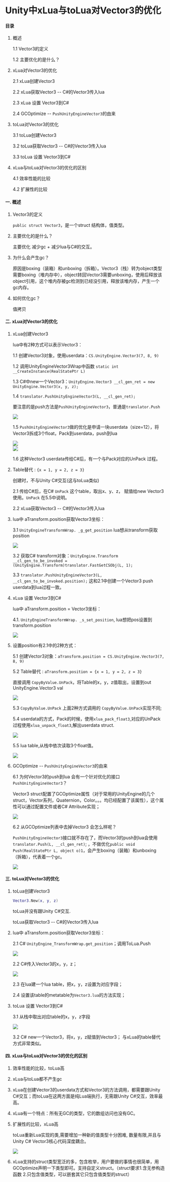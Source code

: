 # Unity中xLua与toLua对Vector3的优化

#### 目录
1. 概述

	1.1 Vector3的定义
	
	1.2 主要优化的是什么？

2. xLua对Vector3的优化

	2.1 xLua创建Vector3
	
	2.2 xLua获取Vector3 -- C#的Vector3传入lua
	
	2.3 xLua 设置 Vector3到C#
	
	2.4 GCOptimize -- `PushUnityEngineVector3`的由来

3. toLua对Vector3的优化

	3.1 toLua创建Vector3
	
	3.2 toLua获取Vector3 -- C#的Vector3传入lua
	
	3.3 toLua 设置 Vector3到C#

4. xLua与toLua对Vector3的优化的区别

	4.1 效率性能的比较
	
	4.2 扩展性的比较


#### 一. 概述
1. Vector3的定义

	`public struct Vector3`，是一个struct 结构体，值类型。

2. 主要优化的是什么？

	主要优化 减少gc + 减少lua与C#的交互。

2. 为什么会产生gc？

	原因是boxing（装箱）和unboxing（拆箱）。Vector3（栈）转为object类型需要boxing（堆内存中），object转回Vector3需要unboxing，使用后释放该object引用，这个堆内存被gc检测到已经没引用，释放该堆内存，产生一个gc内存。

3. 如何优化gc？

	值拷贝


#### 二. xLua对Vector3的优化
1. xLua创建Vector3

	lua中有2种方式可以表示Vector3：

	1.1 创建Vector3对象，使用userdata：`CS.UnityEngine.Vector3(7, 8, 9)`

	1.2 调用UnityEngineVector3Wrap中函数 `static int __CreateInstance(RealStatePtr L)`

	1.3 C#中new一个Vector3：`UnityEngine.Vector3 __cl_gen_ret = new UnityEngine.Vector3(x, y, z);`

	1.4 `translator.PushUnityEngineVector3(L, __cl_gen_ret);`
	
	要注意的是push方法是`PushUnityEngineVector3`，普通是`translator.Push`

	<div align="left">
	  <img src="CreateInstance.png">
	</div>

	1.5 `PushUnityEngineVector3`做的优化是申请一块userdata（size=12），将Vector3拆成3个float，Pack到userdata，push到lua

	<div align="left">
	  <img src="PushUnityEngineVector3.png">
	</div>

	<div align="left">
	  <img src="xlua_pack_float3.png">
	</div>

	1.6 这种Vector3 userdata传给C#后，有一个与Pack对应的UnPack 过程。

2. Table替代 :  `{x = 1, y = 2, z = 3}`

	创建时，不与Unity C#交互(这与toLua类似)

	2.1 传给C#后，在C# `UnPack` 这个table，取出x、y、z， 赋值给new Vector3使用。`UnPack` 在5.5中说明。

	2.2 xLua获取Vector3 -- C#的Vector3传入lua
	
3. lua中 aTransform.position获取Vector3坐标：

	3.1 `UnityEngineTransformWrap. _g_get_position`  lua想从transform获取position

	<div align="left">
	  <img src="get_position.png">
	</div>

	3.2 获取C# transform对象：`UnityEngine.Transform __cl_gen_to_be_invoked = (UnityEngine.Transform)translator.FastGetCSObj(L, 1);`

	3.3 `translator.PushUnityEngineVector3(L, __cl_gen_to_be_invoked.position);` 这和2.1中创建一个Vector3 push userdata到lua过程一致。

4. xLua 设置 Vector3到C#

	lua中 aTransform.position = Vector3坐标：

	4.1. `UnityEngineTransformWrap. _s_set_position`,  lua想把pos设置到transform.position

	<div align="left">
	  <img src="set_position.png">
	</div>

5. 设置position有2.1中的2种方式：

	5.1 创建Vector3对象：`aTransform.position = CS.UnityEngine.Vector3(7, 8, 9)`

	5.2 Table替代 :  `aTransform.position = {x = 1, y = 2, z = 3}`
	
	直接调用 `CopyByValue.UnPack`，将Table的x，y，z值取出，设置到out UnityEngine.Vector3 val

	<div align="left">
	  <img src="Get.png">
	</div>

	5.3 `CopyByValue.UnPack`
	上面2种方式调用的 `CopyByValue.UnPack`实现不同;

	5.4 userdata的方式，Pack的时候，使用`xlua_pack_float3`,对应的UnPack过程使用`xlua_unpack_float3`,解出userdata struct.

	<div align="left">
	  <img src="UnPack1.png">
	</div>

	5.5 lua table,从栈中依次读取3个float值。

	<div align="left">
	  <img src="UnPack2.png">
	</div>

6. GCOptimize -- `PushUnityEngineVector3`的由来

	6.1 为何Vector3的push到lua 会有一个针对优化的接口`PushUnityEngineVector3`？
	
	Vector3 struct配置了GCOptimize属性（对于常用的UnityEngine的几个struct，Vector系列，Quaternion，Color。。。均已经配置了该属性），这个属性可以通过配置文件或者C# Attribute实现；

	<div align="left">
	  <img src="GCOptimize.png">
	</div>

	6.2 从GCOptimize列表中去掉Vector3 会怎么样呢？
	
	`PushUnityEngineVector3`接口就不存在了，而Vector3的push到lua会使用`translator.Push(L, __cl_gen_ret)`; ，不做优化`public void Push(RealStatePtr L, object o)1`，会产生boxing（装箱）和unboxing（拆箱），代表着一个gc。

	<div align="left">
	  <img src="CreateInstance_GC.png">
	</div>

#### 三. toLua对Vector3的优化

1. toLua创建Vector3

	```lua
	Vector3.New(x, y, z)
	```

	toLua并没有跟Unity C#交互.

	toLua获取Vector3 -- C#的Vector3传入lua
	
2. lua中 aTransform.position获取Vector3坐标：

	2.1 C#  `UnityEngine_TransformWrap.get_position`；调用ToLua.Push

	<div align="left">
	  <img src="tolua_get_position.png">
	</div>

	2.2 C#传入Vector3的x，y，z；

	<div align="left">
	  <img src="Push.png">
	</div>

	2.3 在lua建一个lua table，把x，y，z设置为对应字段；

	2.4 设置该table的metatable为`Vector3.lua`的方法实现；

3. toLua 设置 Vector3到C#

	3.1 从栈中取出对应table的x，y，z字段

	<div align="left">
	  <img src="ToVector3.png">
	</div>

	3.2 C# new一个Vector3，将x，y，z赋值到Vector3；
	与xLua的table替代方式非常类似。

#### 四. xLua与toLua对Vector3的优化的区别

1. 效率性能的比较，toLua高

2. xLua与toLua都不产生gc

3. xLua在创建Vector3的userdata方式和Vector3的方法调用，都需要跟Unity C#交互；而toLua在这两方面是纯Lua端执行，无需跟Unity C#交互，效率最高。

4. xLua有一个特点：所有无GC的类型，它的数组访问也没有GC。

5. 扩展性的比较，xLua高

	toLua重新Lua实现的类,需要增加一种新的值类型十分困难, 数量有限,并且与Unity C# Vector3核心代码深度耦合。

	<div align="left">
	  <img src="tolua.png">
	</div>

6. xLua支持的struct类型宽泛的多，包含枚举，用户要做的事情也很简单，用GCOptimize声明一下类型即可。支持自定义struct。（struct要求1.含无参构造函数  2.只包含值类型，可以嵌套其它只包含值类型的struct）